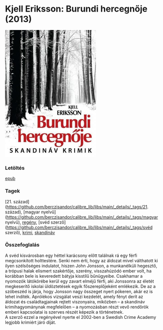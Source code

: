 # <a name="id_677">Kjell Eriksson: Burundi hercegnője (2013)</a>
<img src="https://github.com/BercziSandor/calibre_lib/raw/main/libs/main/Kjell%20Eriksson/Burundi%20hercegnoje%20%28677%29/cover.jpg" alt="cover" width="300"/>

### Letöltés
[epub](https://github.com/BercziSandor/calibre_lib/raw/main/libs/main/Kjell%20Eriksson/Burundi%20hercegnoje%20%28677%29/Burundi%20hercegnoje%20-%20Kjell%20Eriksson.epub)

### Tagek
[21. század](https://github.com/berczisandor/calibre_lib/libs/main/_details/_tags/21. század), [magyar nyelvű](https://github.com/berczisandor/calibre_lib/libs/main/_details/_tags/magyar nyelvű), [regény](https://github.com/berczisandor/calibre_lib/libs/main/_details/_tags/regény), [svéd szerző](https://github.com/berczisandor/calibre_lib/libs/main/_details/_tags/svéd szerző), [krimi](https://github.com/berczisandor/calibre_lib/libs/main/_details/_tags/krimi), [skandináv](https://github.com/berczisandor/calibre_lib/libs/main/_details/_tags/skandináv)

### Összefoglalás
<div>
<p>A svéd kisvárosban egy héttel karácsony előtt találnak rá egy férfi megcsonkított holttestére. Senki nem érti, hogy az áldozat mivel válthatott ki ilyen szélsőséges indulatot, hiszen John Jonsson, a munkanélküli hegesztő, a trópusi halak elismert szakértője, szerény, visszahúzódó ember volt, ha korábban bele is keveredett bátyja kisstílű bűnügyeibe. Csakhamar a nyomozók látókörébe kerül egy zavart elméjű férfi, aki Jonssonra az életét megkeserítő iskolai üldöztetések egyik főszereplőjeként emlékezik. De az a szóbeszéd is járja, hogy Jonsson nagy összeget nyert pókeren, akár ez is lehet indíték. Aprólékos vizsgálat veszi kezdetét, amely fényt derít az áldozat és családtagjainak rejtett viszonyaira, miközben – a skandináv krimihagyománynak megfelelően – a nyomozásban részt vevő rendőrök emberi kapcsolatai is szerves részét képezik a történetnek.<br>A szerző ezzel a regényével nyerte el 2002-ben a Swedish Crime Academy legjobb krimiért járó díját.</p></div>


